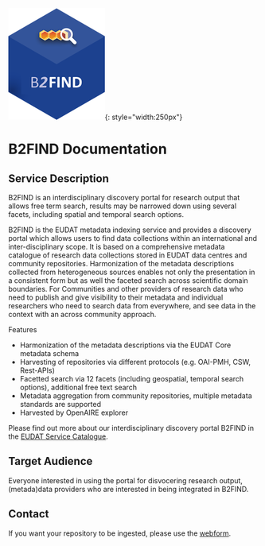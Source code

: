 ![logo](b2find.png){: style="width:250px"}

# B2FIND Documentation

## Service Description
B2FIND is an interdisciplinary  discovery portal for research output that allows free term search, results may be narrowed down using several facets, including spatial and temporal search options.

B2FIND is the EUDAT metadata indexing service and provides a discovery portal which allows users to find data collections within an international and inter-disciplinary scope. It is based on a comprehensive metadata catalogue of research data collections stored in EUDAT data centres and community repositories. Harmonization of the metadata descriptions collected from heterogeneous sources enables not only the presentation in a consistent form but as well the faceted search across scientific domain boundaries. For Communities and other providers of research data who need to publish and give visibility to their metadata and individual researchers who need to search data from everywhere, and see data in the context with an across community approach.

Features
* Harmonization of the metadata descriptions via the EUDAT Core metadata schema
* Harvesting of repositories via different protocols (e.g. OAI-PMH, CSW, Rest-APIs)
* Facetted search via 12 facets (including geospatial, temporal search options), additional free text search
* Metadata aggregation from community repositories, multiple metadata standards are supported
* Harvested by OpenAIRE explorer

Please find out more about our interdisciplinary discovery portal B2FIND in the [EUDAT Service Catalogue](https://sp.eudat.eu/catalog/resources/33bc21d5-f53d-4eed-9a15-56f98f5c7f69).

## Target Audience
Everyone interested in using the portal for disvocering research output, (metada)data providers who are interested in being integrated in B2FIND.

## Contact
If you want your repository to be ingested, please use the [webform](https://eudat.eu/contact-support-request?service=b2find).

